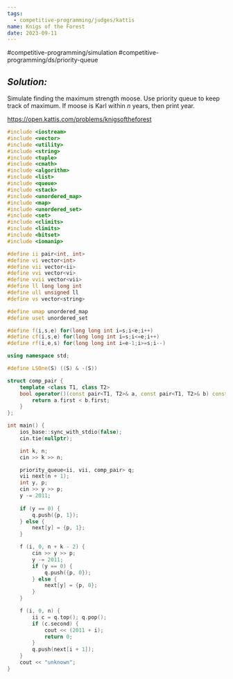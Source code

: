 ```yaml
---
tags:
  - competitive-programming/judges/kattis
name: Knigs of the Forest
date: 2023-09-11
---
```

#competitive-programming/simulation
#competitive-programming/ds/priority-queue
## _Solution:_
Simulate finding the maximum strength moose. Use priority queue to keep track of maximum. If moose is Karl within $n$ years, then print year.

https://open.kattis.com/problems/knigsoftheforest
```cpp
#include <iostream>
#include <vector>
#include <utility>
#include <string>
#include <tuple>
#include <cmath>
#include <algorithm>
#include <list>
#include <queue>
#include <stack>
#include <unordered_map>
#include <map>
#include <unordered_set>
#include <set>
#include <climits>
#include <limits>
#include <bitset>
#include <iomanip>

#define ii pair<int, int>
#define vi vector<int>
#define vii vector<ii>
#define vvi vector<vi>
#define vvii vector<vii>
#define ll long long int
#define ull unsigned ll
#define vs vector<string>

#define umap unordered_map
#define uset unordered_set

#define f(i,s,e) for(long long int i=s;i<e;i++)
#define cf(i,s,e) for(long long int i=s;i<=e;i++)
#define rf(i,e,s) for(long long int i=e-1;i>=s;i--)

using namespace std;

#define LSOne(S) ((S) & -(S))

struct comp_pair {
    template <class T1, class T2>
    bool operator()(const pair<T1, T2>& a, const pair<T1, T2>& b) const {
        return a.first < b.first;
    }
};

int main() {
    ios_base::sync_with_stdio(false);
    cin.tie(nullptr);

    int k, n;
    cin >> k >> n;

    priority_queue<ii, vii, comp_pair> q;
    vii next(n + 1);
    int y, p;
    cin >> y >> p;
    y -= 2011;
    
    if (y == 0) {
        q.push({p, 1});
    } else {
        next[y] = {p, 1};
    }

    f (i, 0, n + k - 2) {
        cin >> y >> p;
        y -= 2011;
        if (y == 0) {
            q.push({p, 0});
        } else {
            next[y] = {p, 0};
        }
    }

    f (i, 0, n) {
        ii c = q.top(); q.pop();
        if (c.second) {
            cout << (2011 + i);
            return 0;
        }
        q.push(next[i + 1]);
    }
    cout << "unknown";
}
```